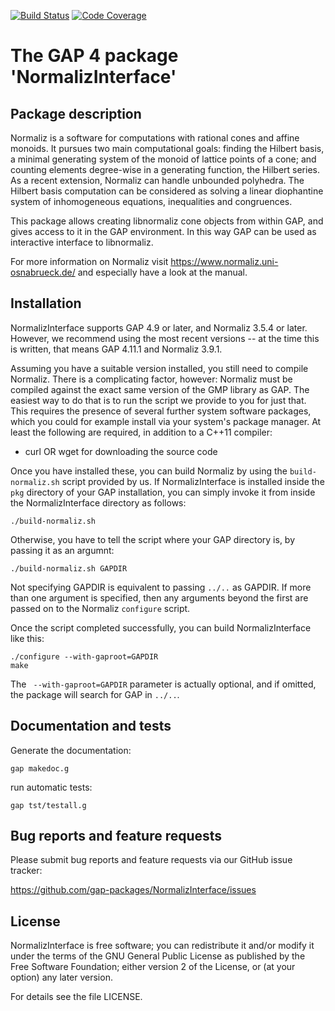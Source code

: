 [![Build Status](https://github.com/gap-packages/NormalizInterface/workflows/CI/badge.svg?branch=master)](https://github.com/gap-packages/NormalizInterface/actions?query=workflow%3ACI+branch%3Amaster)
[![Code Coverage](https://codecov.io/github/gap-packages/NormalizInterface/coverage.svg?branch=master&token=)](https://codecov.io/gh/gap-packages/NormalizInterface)

# The GAP 4 package 'NormalizInterface'

## Package description

Normaliz is a software for computations with rational cones and affine
monoids. It pursues two main computational goals: finding the Hilbert
basis, a minimal generating system of the monoid of lattice points of a
cone; and counting elements degree-wise in a generating function, the
Hilbert series.
As a recent extension, Normaliz can handle unbounded polyhedra. The
Hilbert basis computation can be considered as solving a linear
diophantine system of inhomogeneous equations, inequalities and
congruences.

This package allows creating libnormaliz cone objects from within GAP,
and gives access to it in the GAP environment. In this way GAP can be
used as interactive interface to libnormaliz.

For more information on Normaliz visit
<https://www.normaliz.uni-osnabrueck.de/>
and especially have a look at the manual.


## Installation

NormalizInterface supports GAP 4.9 or later, and Normaliz 3.5.4 or later.
However, we recommend using the most recent versions -- at the time this
is written, that means GAP 4.11.1 and Normaliz 3.9.1.

Assuming you have a suitable version installed, you still need to
compile Normaliz. There is a complicating factor, however: Normaliz
must be compiled against the exact same version of the GMP library
as GAP. The easiest way to do that is to run the script we provide
to you for just that.  This requires the presence of several further
system software packages, which you could for example install via
your system's package manager. At least the following are required,
in addition to a C++11 compiler:

 * curl OR wget for downloading the source code

Once you have installed these, you can build Normaliz by using the
`build-normaliz.sh` script provided by us. If NormalizInterface is
installed inside the `pkg` directory of your GAP installation, you
can simply invoke it from inside the NormalizInterface directory as
follows:

    ./build-normaliz.sh

Otherwise, you have to tell the script where your GAP directory is,
by passing it as an argumnt:

    ./build-normaliz.sh GAPDIR

Not specifying GAPDIR is equivalent to passing `../..` as GAPDIR. If
more than one argument is specified, then any arguments beyond the
first are passed on to the Normaliz `configure` script.

Once the script completed successfully, you can build NormalizInterface
like this:

    ./configure --with-gaproot=GAPDIR
    make

The ` --with-gaproot=GAPDIR` parameter is actually optional, and if omitted,
the package will search for GAP in `../..`.


## Documentation and tests

Generate the documentation:

    gap makedoc.g

run automatic tests:

    gap tst/testall.g


## Bug reports and feature requests

Please submit bug reports and feature requests via our GitHub issue tracker:

  <https://github.com/gap-packages/NormalizInterface/issues>


## License

NormalizInterface is free software; you can redistribute it and/or modify
it under the terms of the GNU General Public License as published by
the Free Software Foundation; either version 2 of the License, or
(at your option) any later version.

For details see the file LICENSE.
